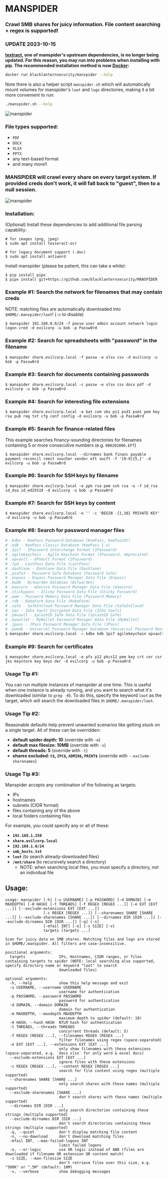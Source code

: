 # MANSPIDER
### Crawl SMB shares for juicy information. File content searching + regex is supported!

### UPDATE 2023-10-15
**[textract](https://github.com/deanmalmgren/textract), one of manspider's upstream dependencies, is no longer being updated. For this reason, you may run into problems when installing with pip. The recommended installation method is now [Docker](https://hub.docker.com/r/blacklanternsecurity/manspider):**

```bash
docker run blacklanternsecurity/manspider --help
```

Note there is also a helper script `manspider.sh` which will automatically mount volumes for manspider's `loot` and `logs` directories, making it a bit more convenient to run:

```bash
./manspider.sh --help
```

![manspider](https://user-images.githubusercontent.com/20261699/74963251-6a08de80-53df-11ea-88f4-60c39665dfa2.gif)

### File types supported:
- `PDF`
- `DOCX`
- `XLSX`
- `PPTX`
- any text-based format
- and many more!!

### MANSPIDER will crawl every share on every target system. If provided creds don't work, it will fall back to "guest", then to a null session.
![manspider](https://user-images.githubusercontent.com/20261699/80316979-f9ab7e80-87ce-11ea-9628-3c22a07e8378.png)

### Installation:
(Optional) Install these dependencies to add additional file parsing capability:
~~~
# for images (png, jpeg)
$ sudo apt install tesseract-ocr

# for legacy document support (.doc)
$ sudo apt install antiword
~~~
Install manspider (please be patient, this can take a while):
~~~
$ pip install pipx
$ pipx install git+https://github.com/blacklanternsecurity/MANSPIDER
~~~

### Example #1: Search the network for filenames that may contain creds
NOTE: matching files are automatically downloaded into `$HOME/.manspider/loot`! (`-n` to disable)
~~~
$ manspider 192.168.0.0/24 -f passw user admin account network login logon cred -d evilcorp -u bob -p Passw0rd
~~~

### Example #2: Search for spreadsheets with "password" in the filename
~~~
$ manspider share.evilcorp.local -f passw -e xlsx csv -d evilcorp -u bob -p Passw0rd
~~~

### Example #3: Search for documents containing passwords
~~~
$ manspider share.evilcorp.local -c passw -e xlsx csv docx pdf -d evilcorp -u bob -p Passw0rd
~~~

### Example #4: Search for interesting file extensions
~~~
$ manspider share.evilcorp.local -e bat com vbs ps1 psd1 psm1 pem key rsa pub reg txt cfg conf config -d evilcorp -u bob -p Passw0rd
~~~

### Example #5: Search for finance-related files
This example searches financy-sounding directories for filenames containing 5 or more consecutive numbers (e.g. `000202006.EFT`)
~~~
$ manspider share.evilcorp.local --dirnames bank financ payable payment reconcil remit voucher vendor eft swift -f '[0-9]{5,}' -d evilcorp -u bob -p Passw0rd
~~~

### Example #6: Search for SSH keys by filename
~~~
$ manspider share.evilcorp.local -e ppk rsa pem ssh rsa -o -f id_rsa id_dsa id_ed25519 -d evilcorp -u bob -p Passw0rd
~~~

### Example #7: Search for SSH keys by content
~~~
$ manspider share.evilcorp.local -e '' -c 'BEGIN .{1,10} PRIVATE KEY' -d evilcorp -u bob -p Passw0rd
~~~

### Example #8: Search for password manager files
~~~bash
# .kdbx - KeePass Password Database (KeePass, KeePassXC)
# .kdb - KeePass Classic Database (KeePass 1.x)
# .1pif - 1Password Interchange Format (1Password)
# .agilekeychain - Agile Keychain Format (1Password, deprecated)
# .opvault - OPVault Format (1Password)
# .lpd - LastPass Data File (LastPass)
# .dashlane - Dashlane Data File (Dashlane)
# .psafe3 - Password Safe Database (Password Safe)
# .enpass - Enpass Password Manager Data File (Enpass)
# .bwdb - Bitwarden Database (Bitwarden)
# .msecure - mSecure Password Manager Data File (mSecure)
# .stickypass - Sticky Password Data File (Sticky Password)
# .pwm - Password Memory Data File (Password Memory)
# .rdb - RoboForm Data File (RoboForm)
# .safe - SafeInCloud Password Manager Data File (SafeInCloud)
# .zps - Zoho Vault Encrypted Data File (Zoho Vault)
# .pmvault - SplashID Safe Data File (SplashID Safe)
# .mywallet - MyWallet Password Manager Data File (MyWallet)
# .jpass - JPass Password Manager Data File (JPass)
# .pwmdb - Universal Password Manager Database (Universal Password Manager)
$ manspider share.evilcorp.local -e kdbx kdb 1pif agilekeychain opvault lpd dashlane psafe3 enpass bwdb msecure stickypass pwm rdb safe zps pmvault mywallet jpass pwmdb -d evilcorp -u bob -p Passw0rd
~~~

### Example #9: Search for certificates
~~~
$ manspider share.evilcorp.local -e pfx p12 pkcs12 pem key crt cer csr jks keystore key keys der -d evilcorp -u bob -p Passw0rd
~~~

### Usage Tip #1:
You can run multiple instances of manspider at one time. This is useful when one instance is already running, and you want to search what it's downloaded (similar to `grep -R`). To do this, specify the keyword `loot` as the target, which will search the downloaded files in `$HOME/.manspider/loot`.

### Usage Tip #2:
Reasonable defaults help prevent unwanted scenarios like getting stuck on a single target. All of these can be overridden:
- **default spider depth: 10** (override with `-m`)
- **default max filesize: 10MB** (override with `-s`)
- **default threads: 5** (override with `-t`)
- **shares excluded: `C$`, `IPC$`, `ADMIN$`, `PRINT$`** (override with `--exclude-sharenames`)

### Usage Tip #3:
Manspider accepts any combination of the following as targets:
- IPs
- hostnames
- subnets (CIDR format)
- files containing any of the above
- local folders containing files

For example, you could specify any or all of these:
- **`192.168.1.250`**
- **`share.evilcorp.local`**
- **`192.168.1.0/24`**
- **`smb_hosts.txt`**
- **`loot`** (to search already-downloaded files)
- **`/mnt/share`** (to recursively search a directory)
    - NOTE: when searching local files, you must specify a directory, not an individual file

## Usage:
~~~
usage: manspider [-h] [-u USERNAME] [-p PASSWORD] [-d DOMAIN] [-m MAXDEPTH] [-H HASH] [-t THREADS] [-f REGEX [REGEX ...]] [-e EXT [EXT ...]] [--exclude-extensions EXT [EXT ...]]
                 [-c REGEX [REGEX ...]] [--sharenames SHARE [SHARE ...]] [--exclude-sharenames [SHARE ...]] [--dirnames DIR [DIR ...]] [--exclude-dirnames DIR [DIR ...]] [-q] [-n]
                 [-mfail INT] [-o] [-s SIZE] [-v]
                 targets [targets ...]

Scan for juicy data on SMB shares. Matching files and logs are stored in $HOME/.manspider. All filters are case-insensitive.

positional arguments:
  targets               IPs, Hostnames, CIDR ranges, or files containing targets to spider (NOTE: local searching also supported, specify directory name or keyword "loot" to search
                        downloaded files)

optional arguments:
  -h, --help            show this help message and exit
  -u USERNAME, --username USERNAME
                        username for authentication
  -p PASSWORD, --password PASSWORD
                        password for authentication
  -d DOMAIN, --domain DOMAIN
                        domain for authentication
  -m MAXDEPTH, --maxdepth MAXDEPTH
                        maximum depth to spider (default: 10)
  -H HASH, --hash HASH  NTLM hash for authentication
  -t THREADS, --threads THREADS
                        concurrent threads (default: 5)
  -f REGEX [REGEX ...], --filenames REGEX [REGEX ...]
                        filter filenames using regex (space-separated)
  -e EXT [EXT ...], --extensions EXT [EXT ...]
                        only show filenames with these extensions (space-separated, e.g. `docx xlsx` for only word & excel docs)
  --exclude-extensions EXT [EXT ...]
                        ignore files with these extensions
  -c REGEX [REGEX ...], --content REGEX [REGEX ...]
                        search for file content using regex (multiple supported)
  --sharenames SHARE [SHARE ...]
                        only search shares with these names (multiple supported)
  --exclude-sharenames [SHARE ...]
                        don't search shares with these names (multiple supported)
  --dirnames DIR [DIR ...]
                        only search directories containing these strings (multiple supported)
  --exclude-dirnames DIR [DIR ...]
                        don't search directories containing these strings (multiple supported)
  -q, --quiet           don't display matching file content
  -n, --no-download     don't download matching files
  -mfail INT, --max-failed-logons INT
                        limit failed logons
  -o, --or-logic        use OR logic instead of AND (files are downloaded if filename OR extension OR content match)
  -s SIZE, --max-filesize SIZE
                        don't retrieve files over this size, e.g. "500K" or ".5M" (default: 10M)
  -v, --verbose         show debugging messages
~~~
